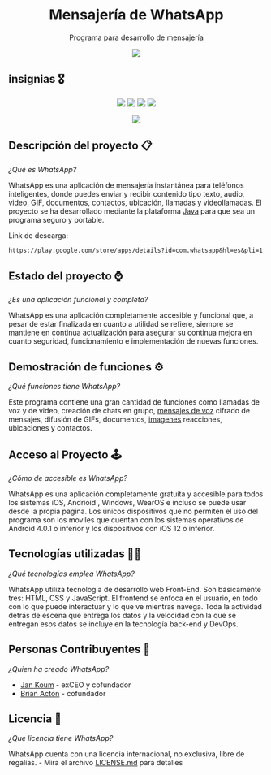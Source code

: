 <h1 align = "center">Mensajería de WhatsApp</h1>

<p align = "center">
Programa para desarrollo de mensajería
</p>

<p align = "center">
<img src=https://github.com/user-attachments/assets/82ba6250-3156-426c-83b9-df643580e2fb>
</p>
 
## insignias 🎖️

<p align = "center">
<img src=https://img.shields.io/badge/Version-4.2-green> <img src=https://img.shields.io/badge/Release-September-blue>
<img src=https://img.shields.io/badge/License-MIT-green> <img src=https://img.shields.io/badge/Maven_Central-V7.0.0-blue>
</p>
<p align = "center">
<img src=https://img.shields.io/badge/PRs-Welcome-red> </p>

## Descripción del proyecto 📋

_¿Qué es WhatsApp?_

WhatsApp es una aplicación de mensajería instantánea para teléfonos inteligentes, donde puedes enviar y recibir contenido tipo texto, audio, video, GIF, documentos, contactos, ubicación, llamadas y videollamadas.
El proyecto se ha desarrollado mediante la plataforma [Java](https://www.java.com/es/) para que sea un programa seguro y portable.

Link de descarga:

```
https://play.google.com/store/apps/details?id=com.whatsapp&hl=es&pli=1
```

## Estado del proyecto ⌚

_¿Es una aplicación funcional y completa?_

WhatsApp es una aplicación completamente accesible y funcional que, a pesar de estar finalizada en cuanto a utilidad se refiere, siempre se mantiene en continua actualización para asegurar
su continua mejora en cuanto seguridad, funcionamiento e implementación de nuevas funciones.


## Demostración de funciones ⚙️

_¿Qué funciones tiene WhatsApp?_

Este programa contiene una gran cantidad de funciones como llamadas de voz y de video, creación de chats en grupo, [mensajes de voz](https://www.youtube.com/watch?v=1Xz_uHWNjE4) cifrado de mensajes, difusión de GIFs, documentos, [imagenes](https://www.youtube.com/watch?v=h4sBACB4Esc) reacciones, ubicaciones y contactos.

## Acceso al Proyecto 🕹️

_¿Cómo de accesible es WhatsApp?_

WhatsApp es una aplicación completamente gratuita y accesible para todos los sistemas iOS, Andrioid , Windows, WearOS e incluso se puede usar desde la propia pagina. Los únicos dispositivos que no permiten el uso del programa son los moviles que cuentan con los sistemas operativos de Android 4.0.1 o inferior y los dispositivos con iOS 12 o inferior.


## Tecnologías utilizadas  🧑‍💻

_¿Qué tecnologías emplea WhatsApp?_

WhatsApp utiliza tecnología de desarrollo web Front-End. Son básicamente tres: HTML, CSS y JavaScript. El frontend se enfoca en el usuario, en todo con lo que puede interactuar y lo que ve mientras navega. Toda la actividad detrás de escena que entrega los datos y la velocidad con la que se entregan esos datos se incluye en la tecnología back-end y DevOps.

## Personas Contribuyentes 🧍

_¿Quien ha creado WhatsApp?_

* [Jan Koum](https://es.wikipedia.org/wiki/Jan_Koum) - exCEO y cofundador
* [Brian Acton](https://es.wikipedia.org/wiki/Brian_Acton) - cofundador
  
## Licencia 📄

_¿Que licencia tiene WhatsApp?_

WhatsApp cuenta con una licencia internacional, no exclusiva, libre de regalías. - Mira el archivo [LICENSE.md](LICENSE.md) para detalles
